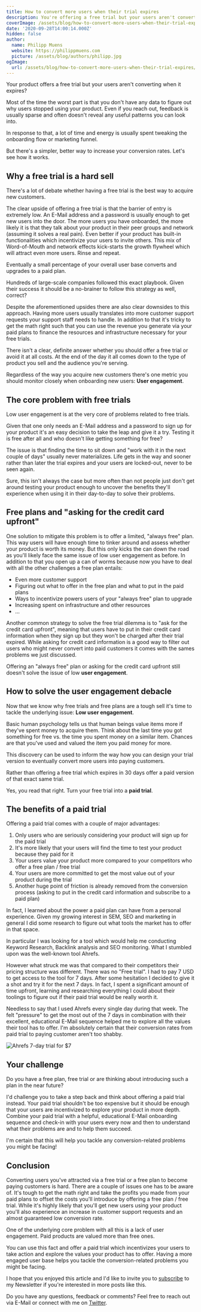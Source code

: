 ```yaml
---
title: How to convert more users when their trial expires
description: You're offering a free trial but your users aren't converting? Learn what trick you can use to boost your conversion rates and turn free users into paying customers.
coverImage: /assets/blog/how-to-convert-more-users-when-their-trial-expires/cover.jpg
date: '2020-09-28T14:00:14.000Z'
hidden: false
author:
  name: Philipp Muens
  website: https://philippmuens.com
  picture: /assets/blog/authors/philipp.jpg
ogImage:
  url: /assets/blog/how-to-convert-more-users-when-their-trial-expires/cover.jpg
---
```


Your product offers a free trial but your users aren't converting when it expires?

Most of the time the worst part is that you don't have any data to figure out why users stopped using your product. Even if you reach out, feedback is usually sparse and often doesn't reveal any useful patterns you can look into.

In response to that, a lot of time and energy is usually spent tweaking the onboarding flow or marketing funnel.

But there's a simpler, better way to increase your conversion rates. Let's see how it works.

## Why a free trial is a hard sell

There's a lot of debate whether having a free trial is the best way to acquire new customers.

The clear upside of offering a free trial is that the barrier of entry is extremely low. An E-Mail address and a password is usually enough to get new users into the door. The more users you have onboarded, the more likely it is that they talk about your product in their peer groups and network (assuming it solves a real pain). Even better if your product has built-in functionalities which incentivize your users to invite others. This mix of Word-of-Mouth and network effects kick-starts the growth flywheel which will attract even more users. Rinse and repeat.

Eventually a small percentage of your overall user base converts and upgrades to a paid plan.

Hundreds of large-scale companies followed this exact playbook. Given their success it should be a no-brainer to follow this strategy as well, correct?

Despite the aforementioned upsides there are also clear downsides to this approach. Having more users usually translates into more customer support requests your support staff needs to handle. In addition to that it's tricky to get the math right such that you can use the revenue you generate via your paid plans to finance the resources and infrastructure necessary for your free trials.

There isn't a clear, definite answer whether you should offer a free trial or avoid it at all costs. At the end of the day it all comes down to the type of product you sell and the audience you're serving.

Regardless of the way you acquire new customers there's one metric you should monitor closely when onboarding new users: **User engagement**.

## The core problem with free trials

Low user engagement is at the very core of problems related to free trials.

Given that one only needs an E-Mail address and a password to sign up for your product it's an easy decision to take the leap and give it a try. Testing it is free after all and who doesn't like getting something for free?

The issue is that finding the time to sit down and "work with it in the next couple of days" usually never materializes. Life gets in the way and sooner rather than later the trial expires and your users are locked-out, never to be seen again.

Sure, this isn't always the case but more often than not people just don't get around testing your product enough to uncover the benefits they'll experience when using it in their day-to-day to solve their problems.

## Free plans and "asking for the credit card upfront"

One solution to mitigate this problem is to offer a limited, "always free" plan. This way users will have enough time to tinker around and assess whether your product is worth its money. But this only kicks the can down the road as you'll likely face the same issue of low user engagement as before. In addition to that you open up a can of worms because now you have to deal with all the other challenges a free plan entails:

- Even more customer support
- Figuring out what to offer in the free plan and what to put in the paid plans
- Ways to incentivize powers users of your "always free" plan to upgrade
- Increasing spent on infrastructure and other resources
- ...

Another common strategy to solve the free trial dilemma is to "ask for the credit card upfront", meaning that users have to put in their credit card information when they sign up but they won't be charged after their trial expired. While asking for credit card information is a good way to filter out users who might never convert into paid customers it comes with the sames problems we just discussed.

Offering an "always free" plan or asking for the credit card upfront still doesn't solve the issue of low **user engagement**.

## How to solve the user engagement debacle

Now that we know why free trials and free plans are a tough sell it's time to tackle the underlying issue: **Low user engagement**.

Basic human psychology tells us that human beings value items more if they've spent money to acquire them. Think about the last time you got something for free vs. the time you spent money on a similar item. Chances are that you've used and valued the item you paid money for more.

This discovery can be used to inform the way how you can design your trial version to eventually convert more users into paying customers.

Rather than offering a free trial which expires in 30 days offer a paid version of that exact same trial.

Yes, you read that right. Turn your free trial into a **paid trial**.

## The benefits of a paid trial

Offering a paid trial comes with a couple of major advantages:

1. Only users who are seriously considering your product will sign up for the paid trial
1. It's more likely that your users will find the time to test your product because they paid for it
1. Your users value your product more compared to your competitors who offer a free plan / free trial
1. Your users are more committed to get the most value out of your product during the trial
1. Another huge point of friction is already removed from the conversion process (asking to put in the credit card information and subscribe to a paid plan)

In fact, I learned about the power a paid plan can have from a personal experience. Given my growing interest in SEM, SEO and marketing in general I did some research to figure out what tools the market has to offer in that space.

In particular I was looking for a tool which would help me conducting Keyword Research, Backlink analysis and SEO monitoring. What I stumbled upon was the well-known tool Ahrefs.

However what struck me was that compared to their competitors their pricing structure was different. There was no "Free trial". I had to pay 7 USD to get access to the tool for 7 days. After some hesitation I decided to give it a shot and try it for the next 7 days. In fact, I spent a significant amount of time upfront, learning and researching everything I could about their toolings to figure out if their paid trial would be really worth it.

Needless to say that I used Ahrefs every single day during that week. The felt "pressure" to get the most out of the 7 days in combination with their excellent, educational E-Mail sequence helped me to explore all the values their tool has to offer. I'm absolutely certain that their conversion rates from paid trial to paying customer aren't too shabby.

![Ahrefs 7-day trial for $7](/assets/blog/how-to-convert-more-users-when-their-trial-expires/ahrefs-trial.png)

## Your challenge

Do you have a free plan, free trial or are thinking about introducing such a plan in the near future?

I'd challenge you to take a step back and think about offering a paid trial instead. Your paid trial shouldn't be too expensive but it should be enough that your users are incentivized to explore your product in more depth. Combine your paid trial with a helpful, educational E-Mail onboarding sequence and check-in with your users every now and then to understand what their problems are and to help them succeed.

I'm certain that this will help you tackle any conversion-related problems you might be facing!

## Conclusion

Converting users you've attracted via a free trial or a free plan to become paying customers is hard. There are a couple of issues one has to be aware of. It's tough to get the math right and take the profits you made from your paid plans to offset the costs you'll introduce by offering a free plan / free trial. While it's highly likely that you'll get new users using your product you'll also experience an increase in customer support requests and an almost guaranteed low conversion rate.

One of the underlying core problem with all this is a lack of user engagement. Paid products are valued more than free ones.

You can use this fact and offer a paid trial which incentivizes your users to take action and explore the values your product has to offer. Having a more engaged user base helps you tackle the conversion-related problems you might be facing.

I hope that you enjoyed this article and I'd like to invite you to [subscribe](/subscribe) to my Newsletter if you're interested in more posts like this.

Do you have any questions, feedback or comments? Feel free to reach out via E-Mail or connect with me on [Twitter](https://twitter.com/pmmuens).
